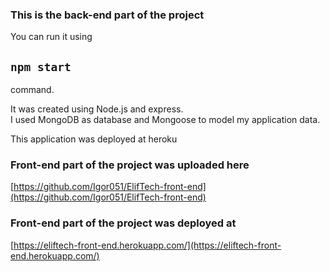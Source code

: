 ### This is the back-end part of the project
You can run it using 
## `npm start` 
command.


It was created using Node.js and express.\
I used MongoDB as database and Mongoose to model my application data.

This application was deployed at heroku

### Front-end part of the project was uploaded here
[https://github.com/Igor051/ElifTech-front-end](https://github.com/Igor051/ElifTech-front-end)
### Front-end part of the project was deployed at
[https://eliftech-front-end.herokuapp.com/](https://eliftech-front-end.herokuapp.com/)